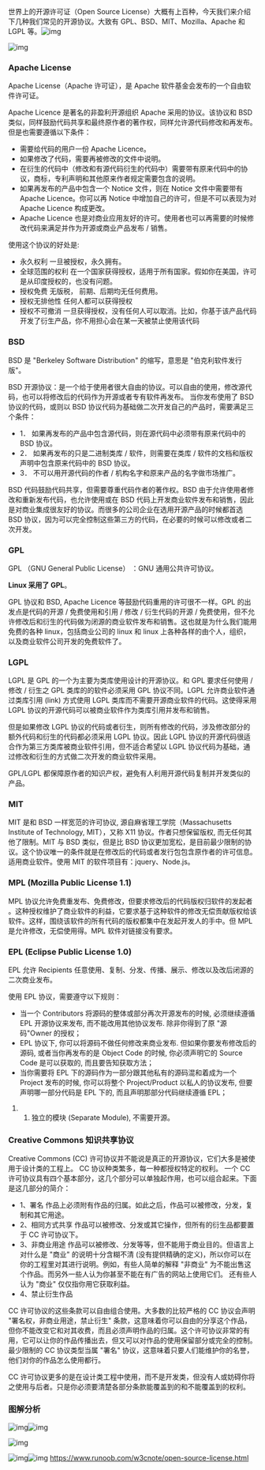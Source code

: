 世界上的开源许可证（Open Source License）大概有上百种，今天我们来介绍下几种我们常见的开源协议。大致有 GPL、BSD、MIT、Mozilla、Apache 和 LGPL 等。![img](https://cdn.nlark.com/yuque/0/2024/png/2350759/1722181243398-23668e4a-1188-47d8-a819-27d44d2507f2.png)

![img](https://cdn.nlark.com/yuque/0/2023/png/2350759/1694255749088-f3a2fe13-6c82-49bf-8a96-5f9fd43c9fbc.png)

### Apache License

Apache License（Apache 许可证），是 Apache 软件基金会发布的一个自由软件许可证。



Apache Licence 是著名的非盈利开源组织 Apache 采用的协议。该协议和 BSD 类似，同样鼓励代码共享和最终原作者的著作权，同样允许源代码修改和再发布。但是也需要遵循以下条件：



- 需要给代码的用户一份 Apache Licence。
- 如果修改了代码，需要再被修改的文件中说明。
- 在衍生的代码中（修改和有源代码衍生的代码中）需要带有原来代码中的协议，商标，专利声明和其他原来作者规定需要包含的说明。
- 如果再发布的产品中包含一个 Notice 文件，则在 Notice 文件中需要带有 Apache Licence。你可以再 Notice 中增加自己的许可，但是不可以表现为对 Apache Licence 构成更改。
- Apache Licence 也是对商业应用友好的许可。使用者也可以再需要的时候修改代码来满足并作为开源或商业产品发布 / 销售。



使用这个协议的好处是:



- 永久权利 一旦被授权，永久拥有。
- 全球范围的权利 在一个国家获得授权，适用于所有国家。假如你在美国，许可是从印度授权的，也没有问题。
- 授权免费 无版税， 前期、后期均无任何费用。
- 授权无排他性 任何人都可以获得授权
- 授权不可撤消 一旦获得授权，没有任何人可以取消。比如，你基于该产品代码开发了衍生产品，你不用担心会在某一天被禁止使用该代码

### BSD



BSD 是 "Berkeley Software Distribution" 的缩写，意思是 "伯克利软件发行版"。



BSD 开源协议：是一个给于使用者很大自由的协议。可以自由的使用，修改源代码，也可以将修改后的代码作为开源或者专有软件再发布。 当你发布使用了 BSD 协议的代码，或则以 BSD 协议代码为基础做二次开发自己的产品时，需要满足三个条件：



- 1． 如果再发布的产品中包含源代码，则在源代码中必须带有原来代码中的 BSD 协议。
- 2． 如果再发布的只是二进制类库 / 软件，则需要在类库 / 软件的文档和版权声明中包含原来代码中的 BSD 协议。
- 3． 不可以用开源代码的作者 / 机构名字和原来产品的名字做市场推广。



BSD 代码鼓励代码共享，但需要尊重代码作者的著作权。BSD 由于允许使用者修改和重新发布代码，也允许使用或在 BSD 代码上开发商业软件发布和销售，因此是对商业集成很友好的协议。而很多的公司企业在选用开源产品的时候都首选 BSD 协议，因为可以完全控制这些第三方的代码，在必要的时候可以修改或者二次开发。

### GPL



GPL （GNU General Public License） ：GNU 通用公共许可协议。



**Linux 采用了 GPL**。



GPL 协议和 BSD, Apache Licence 等鼓励代码重用的许可很不一样。GPL 的出发点是代码的开源 / 免费使用和引用 / 修改 / 衍生代码的开源 / 免费使用，但不允许修改后和衍生的代码做为闭源的商业软件发布和销售。这也就是为什么我们能用免费的各种 linux，包括商业公司的 linux 和 linux 上各种各样的由个人，组织，以及商业软件公司开发的免费软件了。



### LGPL



LGPL 是 GPL 的一个为主要为类库使用设计的开源协议。和 GPL 要求任何使用 / 修改 / 衍生之 GPL 类库的的软件必须采用 GPL 协议不同。LGPL 允许商业软件通过类库引用 (link) 方式使用 LGPL 类库而不需要开源商业软件的代码。这使得采用 LGPL 协议的开源代码可以被商业软件作为类库引用并发布和销售。



但是如果修改 LGPL 协议的代码或者衍生，则所有修改的代码，涉及修改部分的额外代码和衍生的代码都必须采用 LGPL 协议。因此 LGPL 协议的开源代码很适合作为第三方类库被商业软件引用，但不适合希望以 LGPL 协议代码为基础，通过修改和衍生的方式做二次开发的商业软件采用。



GPL/LGPL 都保障原作者的知识产权，避免有人利用开源代码复制并开发类似的产品。



### MIT



MIT 是和 BSD 一样宽范的许可协议, 源自麻省理工学院（Massachusetts Institute of Technology, MIT），又称 X11 协议。作者只想保留版权, 而无任何其他了限制。MIT 与 BSD 类似，但是比 BSD 协议更加宽松，是目前最少限制的协议。这个协议唯一的条件就是在修改后的代码或者发行包包含原作者的许可信息。适用商业软件。使用 MIT 的软件项目有：jquery、Node.js。



### MPL (Mozilla Public License 1.1)



MPL 协议允许免费重发布、免费修改，但要求修改后的代码版权归软件的发起者 。这种授权维护了商业软件的利益，它要求基于这种软件的修改无偿贡献版权给该软件。这样，围绕该软件的所有代码的版权都集中在发起开发人的手中。但 MPL 是允许修改，无偿使用得。MPL 软件对链接没有要求。



### EPL (Eclipse Public License 1.0)



EPL 允许 Recipients 任意使用、复制、分发、传播、展示、修改以及改后闭源的二次商业发布。



使用 EPL 协议，需要遵守以下规则：



- 当一个 Contributors 将源码的整体或部分再次开源发布的时候, 必须继续遵循 EPL 开源协议来发布, 而不能改用其他协议发布. 除非你得到了原 "源码"Owner 的授权；
- EPL 协议下, 你可以将源码不做任何修改来商业发布. 但如果你要发布修改后的源码, 或者当你再发布的是 Object Code 的时候, 你必须声明它的 Source Code 是可以获取的, 而且要告知获取方法；
- 当你需要将 EPL 下的源码作为一部分跟其他私有的源码混和着成为一个 Project 发布的时候, 你可以将整个 Project/Product 以私人的协议发布, 但要声明哪一部分代码是 EPL 下的, 而且声明那部分代码继续遵循 EPL；

1. 1. 独立的模块 (Separate Module), 不需要开源。



### Creative Commons 知识共享协议



Creative Commons (CC) 许可协议并不能说是真正的开源协议，它们大多是被使用于设计类的工程上。 CC 协议种类繁多，每一种都授权特定的权利。 一个 CC 许可协议具有四个基本部分，这几个部分可以单独起作用，也可以组合起来。下面是这几部分的简介：



- 1、署名 作品上必须附有作品的归属。如此之后，作品可以被修改，分发，复制和其它用途。
- 2、相同方式共享 作品可以被修改、分发或其它操作，但所有的衍生品都要置于 CC 许可协议下。
- 3、非商业用途 作品可以被修改、分发等等，但不能用于商业目的。但语言上对什么是 "商业" 的说明十分含糊不清 (没有提供精确的定义)，所以你可以在你的工程里对其进行说明。例如，有些人简单的解释 "非商业" 为不能出售这个作品。而另外一些人认为你甚至不能在有广告的网站上使用它们。 还有些人认为 "商业" 仅仅指你用它获取利益。
- 4、禁止衍生作品



CC 许可协议的这些条款可以自由组合使用。大多数的比较严格的 CC 协议会声明 "署名权，非商业用途，禁止衍生" 条款，这意味着你可以自由的分享这个作品，但你不能改变它和对其收费，而且必须声明作品的归属。这个许可协议非常的有用，它可以让你的作品传播出去，但又可以对作品的使用保留部分或完全的控制。最少限制的 CC 协议类型当属 "署名" 协议，这意味着只要人们能维护你的名誉，他们对你的作品怎么使用都行。



CC 许可协议更多的是在设计类工程中使用，而不是开发类，但没有人或妨碍你将之使用与后者。只是你必须要清楚各部分条款能覆盖到的和不能覆盖到的权利。



### 图解分析

![img](https://cdn.nlark.com/yuque/0/2023/png/2350759/1694255820645-77207ea7-972d-43e5-848b-356bb3a356a7.png)![img](https://cdn.nlark.com/yuque/0/2024/png/2350759/1722181243329-153a77dc-9716-4da1-bb07-38ff0d7943e1.png)



![img](https://cdn.nlark.com/yuque/0/2024/jpeg/2350759/1722181243317-89d0d16e-22d9-42cd-843f-bbb6958937d0.jpeg)

![img](https://cdn.nlark.com/yuque/0/2023/png/2350759/1694255839135-37287dca-1587-4c45-83ad-d0a73eb91d7b.png)![img](https://cdn.nlark.com/yuque/0/2024/png/2350759/1722181243692-b3cf76d1-f6d2-41e7-a1b6-de9f9851bcff.png)
https://www.runoob.com/w3cnote/open-source-license.html